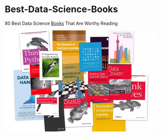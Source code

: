 # Best-Data-Science-Books
80 Best Data Science [Books](https://www.bigdatanews.datasciencecentral.com/profiles/blogs/80-best-data-science-books-that-are-worthy-reading) That Are Worthy Reading

<img src="https://github.com/pmarkoo/Best-Data-Science-Books/blob/master/pic.png" width="480">
